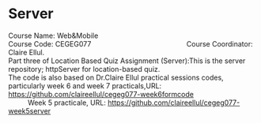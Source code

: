 # Server
Course Name: Web&Mobile                                                                                                               
Course Code: CEGEG077                                                                                                                   
Course Coordinator: Claire Ellul.                                                    
Part three of Location Based Quiz Assignment (Server):This is the server repository; httpServer for location-based quiz.                  
The code is also based on Dr.Claire Ellul practical sessions codes, particularly week 6 and week 7 practicals,URL: https://github.com/claireellul/cegeg077-week6formcode                                                                                    
Week 5 practicale, URL: https://github.com/claireellul/cegeg077-week5server
